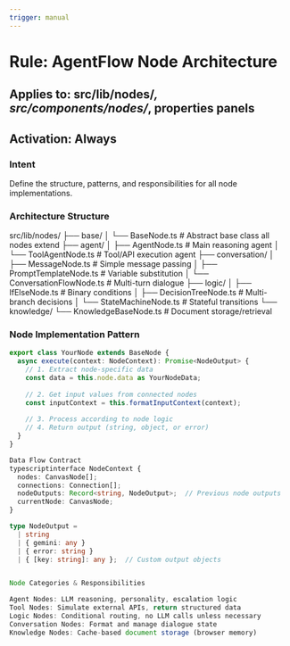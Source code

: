 ```yaml
---
trigger: manual
---
```


# Rule: AgentFlow Node Architecture
## Applies to: src/lib/nodes/*, src/components/nodes/*, properties panels
## Activation: Always

### Intent
Define the structure, patterns, and responsibilities for all node implementations.

### Architecture Structure
src/lib/nodes/
├── base/
│   └── BaseNode.ts         # Abstract base class all nodes extend
├── agent/
│   ├── AgentNode.ts        # Main reasoning agent
│   └── ToolAgentNode.ts    # Tool/API execution agent
├── conversation/
│   ├── MessageNode.ts      # Simple message passing
│   ├── PromptTemplateNode.ts # Variable substitution
│   └── ConversationFlowNode.ts # Multi-turn dialogue
├── logic/
│   ├── IfElseNode.ts       # Binary conditions
│   ├── DecisionTreeNode.ts # Multi-branch decisions
│   └── StateMachineNode.ts # Stateful transitions
└── knowledge/
└── KnowledgeBaseNode.ts # Document storage/retrieval

### Node Implementation Pattern
```typescript
export class YourNode extends BaseNode {
  async execute(context: NodeContext): Promise<NodeOutput> {
    // 1. Extract node-specific data
    const data = this.node.data as YourNodeData;
    
    // 2. Get input values from connected nodes
    const inputContext = this.formatInputContext(context);
    
    // 3. Process according to node logic
    // 4. Return output (string, object, or error)
  }
}

Data Flow Contract
typescriptinterface NodeContext {
  nodes: CanvasNode[];
  connections: Connection[];
  nodeOutputs: Record<string, NodeOutput>;  // Previous node outputs
  currentNode: CanvasNode;
}

type NodeOutput = 
  | string 
  | { gemini: any } 
  | { error: string }
  | { [key: string]: any };  // Custom output objects


Node Categories & Responsibilities

Agent Nodes: LLM reasoning, personality, escalation logic
Tool Nodes: Simulate external APIs, return structured data
Logic Nodes: Conditional routing, no LLM calls unless necessary
Conversation Nodes: Format and manage dialogue state
Knowledge Nodes: Cache-based document storage (browser memory)